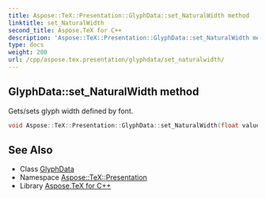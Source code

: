 ```yaml
---
title: Aspose::TeX::Presentation::GlyphData::set_NaturalWidth method
linktitle: set_NaturalWidth
second_title: Aspose.TeX for C++
description: 'Aspose::TeX::Presentation::GlyphData::set_NaturalWidth method. Gets/sets glyph width defined by font in C++.'
type: docs
weight: 200
url: /cpp/aspose.tex.presentation/glyphdata/set_naturalwidth/
---
```

## GlyphData::set_NaturalWidth method


Gets/sets glyph width defined by font.

```cpp
void Aspose::TeX::Presentation::GlyphData::set_NaturalWidth(float value)
```

## See Also

* Class [GlyphData](../)
* Namespace [Aspose::TeX::Presentation](../../)
* Library [Aspose.TeX for C++](../../../)
